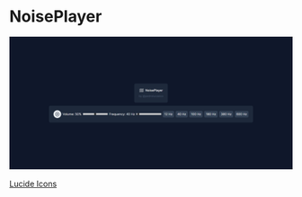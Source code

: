 <script src="https://cdn.tailwindcss.com"></script>

# NoisePlayer

![Screenshot](image.png)

<a href="" class="bg-slate-300 text-slate-800">Lucide Icons</a>